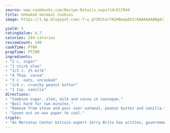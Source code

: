 ```yaml
---
source: www.cookbooks.com/Recipe-Details.aspx?id=517844
title: Unbaked Oatmeal Cookies
image: https://1.bp.blogspot.com/-f-w_qY3Osto/YA2H0aap8SI/AAAAAAAABg4/17myAO5s9b8JksYvWDXpYkaDlcY0g6k_gCLcBGAsYHQ/s296/3.png

yield: 5
ratingValue: 4.7
calories: 244 calories
reviewCount: 190
cookTime: PT0H
prepTime: PT29M
ingredients:
- "2 c. sugar"
- "1 stick oleo"
- "1/2 c. 2% milk"
- "4 Tbsp. cocoa"
- "3 c. oats, uncooked"
- "1/4 c. crunchy peanut butter"
- "1 tsp. vanilla"
directions:
- "Combine sugar, oleo, milk and cocoa in saucepan."
- "Boil hard for two minutes."
- "Remove from stove and pour over oatmeal, peanut butter and vanilla."
- "Spoon out on wax paper to cool."
crypto:
- "As Mercatus Center bitcoin expert Jerry Brito has written, government regulation can either be ham-fisted or light to the touch."
---
```

